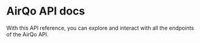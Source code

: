 # AirQo API docs

With this API reference, you can explore and interact with all the endpoints of the AirQo API.
